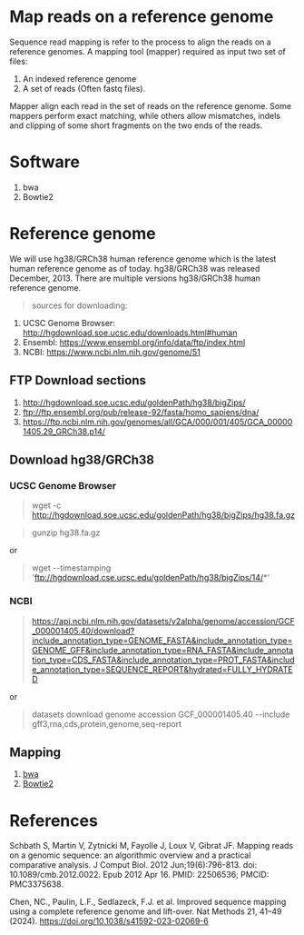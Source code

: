 # Map reads on a reference genome
Sequence read mapping is  refer to the process to align the reads on a reference genomes. 
A  mapping  tool (mapper) required as input two set of files:
1. An indexed reference genome
2. A set of reads (Often fastq files). 

Mapper align each read in the set of reads on the reference genome. Some mappers perform exact matching, while others allow  mismatches, indels and clipping of some short fragments on the two ends of the reads.


# Software 
1. bwa
2. Bowtie2 

# Reference genome  
We will use hg38/GRCh38 human reference genome which   is the latest human reference genome as of today. hg38/GRCh38 was released December, 2013. There are multiple  versions hg38/GRCh38 human reference genome.
> sources for downloading: 

1. UCSC Genome Browser: http://hgdownload.soe.ucsc.edu/downloads.html#human
2. Ensembl: https://www.ensembl.org/info/data/ftp/index.html
3. NCBI: https://www.ncbi.nlm.nih.gov/genome/51

## FTP Download sections 
1. http://hgdownload.soe.ucsc.edu/goldenPath/hg38/bigZips/
2. ftp://ftp.ensembl.org/pub/release-92/fasta/homo_sapiens/dna/
3. https://ftp.ncbi.nlm.nih.gov/genomes/all/GCA/000/001/405/GCA_000001405.29_GRCh38.p14/

## Download  hg38/GRCh38 

### UCSC Genome Browser

> wget -c http://hgdownload.soe.ucsc.edu/goldenPath/hg38/bigZips/hg38.fa.gz


> gunzip hg38.fa.gz

or 

> wget --timestamping 'ftp://hgdownload.cse.ucsc.edu/goldenPath/hg38/bigZips/14/*'


### NCBI

> https://api.ncbi.nlm.nih.gov/datasets/v2alpha/genome/accession/GCF_000001405.40/download?include_annotation_type=GENOME_FASTA&include_annotation_type=GENOME_GFF&include_annotation_type=RNA_FASTA&include_annotation_type=CDS_FASTA&include_annotation_type=PROT_FASTA&include_annotation_type=SEQUENCE_REPORT&hydrated=FULLY_HYDRATED

or 

> datasets download genome accession GCF_000001405.40 --include gff3,rna,cds,protein,genome,seq-report

## Mapping 
1. [bwa](./bwa.md)
2. [Bowtie2](./bowtie2.md)














# References
Schbath S, Martin V, Zytnicki M, Fayolle J, Loux V, Gibrat JF. Mapping reads on a genomic sequence: an algorithmic overview and a practical comparative analysis. J Comput Biol. 2012 Jun;19(6):796-813. doi: 10.1089/cmb.2012.0022. Epub 2012 Apr 16. PMID: 22506536; PMCID: PMC3375638.

Chen, NC., Paulin, L.F., Sedlazeck, F.J. et al. Improved sequence mapping using a complete reference genome and lift-over. Nat Methods 21, 41–49 (2024). https://doi.org/10.1038/s41592-023-02069-6
